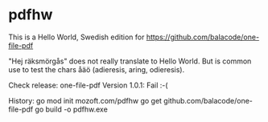 # pdfhw
This is a Hello World, Swedish edition for
https://github.com/balacode/one-file-pdf

"Hej räksmörgås" does not really translate to Hello World. But is
common use to test the chars åäö (adieresis, aring, odieresis).

Check release:
one-file-pdf Version 1.0.1: Fail  :-(

History:
go mod init mozoft.com/pdfhw
go get github.com/balacode/one-file-pdf
go build -o pdfhw.exe
